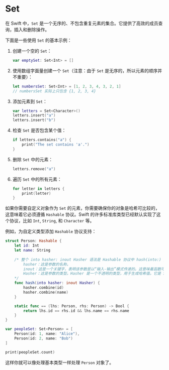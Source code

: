# Set
在 Swift 中，`Set` 是一个无序的、不包含重复元素的集合。它提供了高效的成员查询，插入和删除操作。

下面是一些使用 `Set` 的基本示例：

1. 创建一个空的 `Set`：
   ```swift
   var emptySet: Set<Int> = []
   ```

2. 使用数组字面量创建一个 `Set`（注意：由于 `Set` 是无序的，所以元素的顺序并不重要）：
   ```swift
   let numbersSet: Set<Int> = [1, 2, 3, 4, 3, 2, 1]
   // numbersSet 实际上只包含 {1, 2, 3, 4}
   ```

3. 添加元素到 `Set`：
   ```swift
   var letters = Set<Character>()
   letters.insert("a")
   letters.insert("b")
   ```

4. 检查 `Set` 是否包含某个值：
   ```swift
   if letters.contains("a") {
       print("The set contains 'a'.")
   }
   ```

5. 删除 `Set` 中的元素：
   ```swift
   letters.remove("a")
   ```

6. 遍历 `Set` 中的所有元素：
   ```swift
   for letter in letters {
       print(letter)
   }
   ```

如果你需要自定义对象作为 `Set` 的元素，你需要确保你的对象是哈希可比较的，这意味着它必须遵循 `Hashable` 协议。Swift 的许多标准库类型已经默认实现了这个协议，比如 `Int`, `String`, 和 `Character` 等。

例如，为自定义类型添加 `Hashable` 协议支持：
```swift
struct Person: Hashable {
    let id: Int
    let name: String
    
    /* 整个 into hasher: inout Hasher 语法是 Hashable 协议中 hash(into:) 方法签名的一部分。当你实现 Hashable 协议时，你需要提供这个方法来为你的类型计算哈希值。
        hasher：这是参数的名称。
        inout：这是一个关键字，表明该参数是以“输入-输出”模式传递的。这意味着函数可以修改传入的 hasher 对象，并且这些修改会在函数调用结束后反映到原始对象上。
        Hasher：这是参数的类型。Hasher 是一个不透明的类型，用于生成哈希值。它是 Swift.Hasher 类型的一个别名
    */
    func hash(into hasher: inout Hasher) {
        hasher.combine(id)
        hasher.combine(name)
    }

    static func == (lhs: Person, rhs: Person) -> Bool {
        return lhs.id == rhs.id && lhs.name == rhs.name
    }
}

var peopleSet: Set<Person> = [
    Person(id: 1, name: "Alice"),
    Person(id: 2, name: "Bob")
]

print(peopleSet.count)
```

这样你就可以像处理基本类型一样处理 `Person` 对象了。